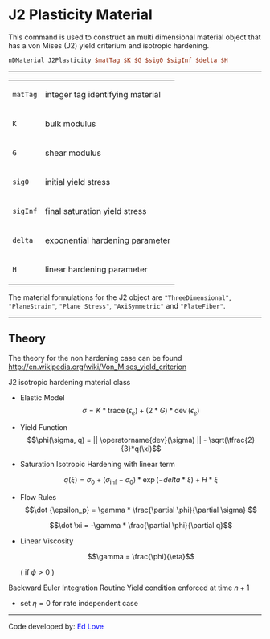 # J2 Plasticity Material

This command is used to construct an multi dimensional material
object that has a von Mises (J2) yield criterium and isotropic
hardening.

```tcl
nDMaterial J2Plasticity $matTag $K $G $sig0 $sigInf $delta $H
```

<hr />
<table>
<tbody>
<tr class="odd">
<td><code class="parameter-table-variable">matTag</code></td>
<td><p>integer tag identifying material</p></td>
</tr>
<tr class="even">
<td><code class="parameter-table-variable">K</code></td>
<td><p>bulk modulus</p></td>
</tr>
<tr class="odd">
<td><code class="parameter-table-variable">G</code></td>
<td><p>shear modulus</p></td>
</tr>
<tr class="even">
<td><code class="parameter-table-variable">sig0</code></td>
<td><p>initial yield stress</p></td>
</tr>
<tr class="odd">
<td><code class="parameter-table-variable">sigInf</code></td>
<td><p>final saturation yield stress</p></td>
</tr>
<tr class="even">
<td><code class="parameter-table-variable">delta</code></td>
<td><p>exponential hardening parameter</p></td>
</tr>
<tr class="odd">
<td><code class="parameter-table-variable">H</code></td>
<td><p>linear hardening parameter</p></td>
</tr>
</tbody>
</table>

The material formulations for the J2 object are `"ThreeDimensional"`,
`"PlaneStrain"`, `"Plane Stress"`, `"AxiSymmetric"` and `"PlateFiber"`.

<hr />

## Theory

<p>The theory for the non hardening case can be found <a
href="http://en.wikipedia.org/wiki/Von_Mises_yield_criterion"
title="wikilink">http://en.wikipedia.org/wiki/Von_Mises_yield_criterion</a></p>

J2 isotropic hardening material class

- Elastic Model
  $$\sigma = K*\operatorname{trace}(\epsilon_e) + (2*G)*\operatorname{dev}(\epsilon_e)$$

- Yield Function
  $$\phi(\sigma, q) = || \operatorname{dev}(\sigma) || - \sqrt(\tfrac{2}{3}*q(\xi)$$

- Saturation Isotropic Hardening with linear term</p>
  $$q(\xi) = \sigma_0 + (\sigma_\inf - \sigma_0)*\exp(-delta*\xi) + H*\xi $$

- Flow Rules
  $$\dot {\epsilon_p} = \gamma * \frac{\partial \phi}{\partial \sigma} $$
  
  $$\dot \xi = -\gamma * \frac{\partial \phi}{\partial q}$$

- Linear Viscosity

  $$\gamma = \frac{\phi}{\eta}$$ 

  ( if $\phi \gt  0$ )


Backward Euler Integration Routine Yield condition enforced at time $n+1$

- set $\eta = 0$ for rate independent case

<hr />

<p>Code developed by: <span style="color:blue"> Ed Love</span></p>

